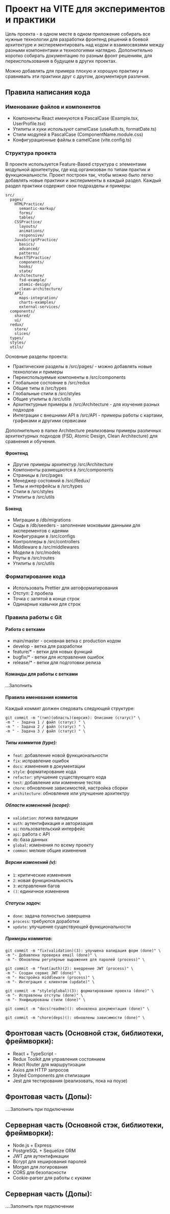 # Проект на VITE для экспериментов и практики

Цель проекта - в одном месте в одном приложение собирать все нужные технологии для разработки фронтенд решений в боевой архитектуре и эксперементировать над кодом и взаимосвязями между разными компонентами и технологиями наглядно. Дополнительно коротко собирать документацию по разным фронт решениям, для переиспользования в будущем в других проектах.

Можно добавлять для примера плохую и хорошую практику и сравнивать эти практики друг с другом, документируя различия.

## Правила написания кода

### Именование файлов и компонентов
- Компоненты React именуются в PascalCase (Example.tsx, UserProfile.tsx)
- Утилиты и хуки используют camelCase (useAuth.ts, formatDate.ts)
- Стили модулей в PascalCase (ComponentName.module.css)
- Конфигурационные файлы в camelCase (vite.config.ts)

### Структура проекта

В проекте используется Feature-Based структура с элементами модульной архитектуры, где код организован по типам практик и функциональности. Проект построен так, чтобы можно было легко добавлять новые практики и эксперименты в каждый раздел. Каждый раздел практики содержит свои подразделы и примеры:

```
src/
  pages/
    HTMLPractice/
      semantic-markup/
      forms/
      tables/
    CSSPractice/
      layouts/
      animations/
      responsive/
    JavaScriptPractice/
      basics/
      advanced/
      patterns/
    ReactTSPractice/
      components/
      hooks/
      state/
    Architecture/
      fsd-example/
      atomic-design/
      clean-architecture/
    API/
      maps-integration/
      charts-examples/
      external-services/
  components/
    shared/
    ui/
  redux/
    store/
    slices/
  types/
  styles/
  utils/
```

Основные разделы проекта:
- Практические разделы в /src/pages/ - можно добавлять новые технологии и примеры
- Переиспользуемые компоненты в /src/components
- Глобальное состояние в /src/redux
- Общие типы в /src/types
- Глобальные стили в /src/styles
- Общие утилиты в /src/utils
- Архитектурные примеры в /src/Architecture - для изучения разных подходов
- Интеграции с внешними API в /src/API - примеры работы с картами, графиками и другими сервисами

Дополнительно в папке Architecture реализованы примеры различных архитектурных подходов (FSD, Atomic Design, Clean Architecture) для сравнения и обучения.

#### Фронтенд
- Другие примеры архитектур /src/Architecture
- Компоненты размещаются в /src/components
- Страницы в /src/pages
- Менеджер состояний в /src/Redux/
- Типы и интерфейсы в /src/types
- Стили в /src/styles
- Утилиты в /src/utils

#### Бэкенд
- Миграции в /db/migrations
- Сиды в /db/seeders - заполнение моковыми данными для эксперементов с идеями
- Конфигурации в /src/configs
- Контроллеры в /src/controllers
- Middleware в /src/middlewares
- Модели в /src/models
- Роуты в /src/routes
- Утилиты в /src/utils

### Форматирование кода
- Использовать Prettier для автоформатирования
- Отступ: 2 пробела
- Точка с запятой в конце строк
- Одинарные кавычки для строк

### Правила работы с Git

#### Работа с ветками
- main/master - основная ветка с production кодом
- develop - ветка для разработки
- feature/* - ветки для новых функций
- bugfix/* - ветки для исправления ошибок
- release/* - ветки для подготовки релиза

#### Команды для работы с ветками
...Заполнить

#### Правила именования коммитов
Каждый коммит должен следовать следующей структуре:
```
git commit -m "(тип)(область)(версия): Описание (статус)" \
-m " - Задача 1 / файл (статус) " \
-m " - Задача 2 / файл (статус) " \
-m " - Задача 3 / файл (статус) " \
```

##### Типы коммитов (type):
- `feat`: добавление новой функциональности
- `fix`: исправление ошибок
- `docs`: изменения в документации
- `style`: форматирование кода
- `refactor`: улучшение существующего кода
- `test`: добавление или изменение тестов
- `chore`: обновление зависимостей, настройка сборки
- `architecture`: обновление или улучшение архитектру

##### Области изменений (scope):
- `validation`: логика валидации
- `auth`: аутентификация и авторизация
- `ui`: пользовательский интерфейс
- `api`: работа с API
- `db`: база данных
- `global`: изменения по всему проекту
- `common`: мелкие общие изменения

##### Версии изменений (v):
- `1`: критические изменения
- `2`: новая функциональность
- `3`: исправления багов
- `()`: единичное изменение

##### Статусы задач:
- `done`: задача полностью завершена
- `process`: требуются доработки
- `update`: улучшение существующей функциональности

##### Примеры коммитов:
```
git commit -m "fix(validation)(3): улучшена валидация форм (done)" \
-m "- Добавлена проверка email (done)" \
-m "- Обновлены регулярные выражения для паролей (process)" \

git commit -m "feat(auth)(2): внедрение JWT (process)" \
-m "- Создан сервис JWT (done)" \
-m "- Настройка middleware (process)" \
-m "- Интеграция с клиентом (update)" \

git commit -m "style(global)(3): форматирование проекта (done)" \
-m "- Исправлены отступы (done)" \
-m "- Унифицированы стили (done)" \

git commit -m "docs(readme)(): обновлена документация (done)" \

git commit -m "chore(deps)(): обновлены зависимости (done)" \
```

## Фронтовая часть (Основной стэк, библиотеки, фреймворки):
- React + TypeScript - 
- Redux Toolkit для управления состоянием
- React Router для маршрутизации
- Axios для HTTP запросов
- Styled Components для стилизации
- Jest для тестирования (реализовать, пока на поузе)
## Фронтовая часть (Допы):
....Заполнить при подключении

## Серверная часть (Основной стэк, библиотеки, фреймворки):
- Node.js + Express
- PostgreSQL + Sequelize ORM
- JWT для аутентификации
- Bcrypt для хеширования паролей
- Morgan для логирования
- CORS для безопасности
- Cookie-parser для работы с куками
## Серверная часть (Допы):
....Заполнить при подключении
